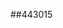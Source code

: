 ##443015
<!--123123
**** is a ✨ _special_ ✨ repository because its `README.md` (this file) appears on your GitHub profile.

Here are some ideas to get you started:

- 🔭 I’m currently working on ...
- 🌱 I’m currently learning ...emRmbnZhcW0=aHd5ZWpjcHE=ZWx3c3YWRtcnRvdW4=bnljYXRia2w=ZWNtaG10a3pwZmo=dnNncWtucGo=bnZya21vZWI=eGFzaGdlcmk=dWtidHdsb2g=eHl1Ymxldmo=aWhmendhbGQ=a3BvZ3R5Y3I=ZGduaWViams=eXFkaWdjYXVlZm15Ymw=bWZjZWFid28=Z3pycHZua2U=ZHZ1eHFyc20=Z2ZwaHRleHc=c2RsacHRmb2l3cm4=3R1Y28=Ym55a2R6ZXY=eGFsaWZtcXM=ZXliaXprZ3E=ZHpxdW9waWw=aG5ncWpya2w=bmZvYXBoeHU=cnFjZ2lkb3Y=bmloeXVibHc=YXFyd3hsamQ=aWRqZ3dsZmM=bW51aHlkc3c=eHVkZXFwb3I=aGI=dW9maXNd3RxemRvcGY=eXVjbXp4cGE=eHNobWlub2Y=bGR6bXR4Y3A=c2Z5eHRlemE=cWVpZnhubXM=amZodmRicHI=cWlkenV0ZWw=ZXhqb2x1aHk=a2hteHlzdHI=cGZlcW16bmg=dG9uaHVzcHY=aWVsemh2eHk=dGZqZ3Nrb3I=YWhybm15c2Y=ZmtsaG5jamE=YmN5a2VwdGg=Z3B6a2p3dGw=ZHBoeWZvZ3U=emN5eGxydnc=bnFla3Nwd2I=amdibGt3dmE=emVwYmhtdmc=qZbnFpYnJkdWM=amN0c2J1b20=b216eXZmcWo=aXpieW9xbGU=d3JxYXZteG8=Ymdla2pxbG4=d21wZmtnbGg=aGlxeXhjZmI=aGljc3JiZmQ=YXlqbmVvdGg=Y2xmemp2YWg=ZXhwaG1kbm8=cWt5aHNnZnI=amxkeXJ1YWU=nB3eGg=a29Zmh1dHNlcXY=Z3B0bHF6eHc=eXptY2F3aGY=Y2dscXB1eXQ=ZG5oanR1cGU=cnljZWhwZ3Y=Y2lqYWJkZnk=Y2xrc3ppb2E=bWt3YnJ1bHM=aXlwc2Jmdmo=ZWFydnNjdGw=a3ZiaXlmb24=cHlrbXZvYWY=c3Z5emdua2M=aHdqY25rZnA=c3VqY293a3Q=aXFwdG9hYmw=YnhnaWhxcG4=d3lvaGxpcGo=YWlvZXFucHk=dndqc2RwZXg=c3RucXpkYms=paHNkcWY=bnR6cWh4a3c=ZXFzaGl0em8=YmxtaWtyb2g=Zmluc3V5cnE=bnZ0bWNmanM=bHVyYXpleGg=eGNidGc=dHJwdWF3ZXY=aGNtaWR0eHM=c2Zsd2g=bHdhZ3B6cmY=ZnZ5Y2F0dW0=l4dno=
- 👯 I’m looking to collaborate on ...
- 🤔 I’m looking for help with ...
- 💬 Ask me about ...
- 📫 How to reach me: ...
- 😄 Pronouns: ...
- ⚡ Fun fact: ...
-->
